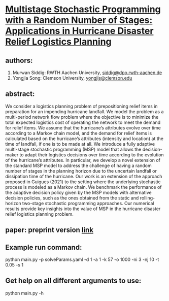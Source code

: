 # [Multistage Stochastic Programming with a Random Number of Stages: Applications in Hurricane Disaster Relief Logistics Planning](https://arxiv.org/pdf/2201.10678.pdf)
## authors:
  1. Murwan Siddig: RWTH Aachen University, [siddig@dpo.rwth-aachen.de](siddig@dpo.rwth-aachen.de)
  2. Yongjia Song: Clemson University, [yongjis@clemson.edu](yongjis@clemson.edu)
## abstract:
We consider a logistics planning problem of prepositioning relief items in preparation for an impending hurricane landfall. We model the problem as a multi-period network flow problem where the objective is to minimize the total expected logistics cost of operating the network to meet the demand for relief items. We assume that the hurricane’s attributes evolve over time according to a Markov chain model, and the demand for relief items is calculated based on the hurricane’s attributes (intensity and location) at the time of landfall, if one is to be made at all. We introduce a fully adaptive multi-stage stochastic programming (MSP) model that allows the decision-maker to adapt their logistics decisions over time according to the evolution of the hurricane’s attributes. In particular, we develop a novel extension of the standard MSP model to address the challenge of having a random number of stages in the planning horizon due to the uncertain landfall or dissipation time of the hurricane. Our work is an extension of the approach proposed in Guigues
(2021) to the setting where the underlying stochastic process is modeled as a Markov chain. We benchmark the performance of the adaptive decision policy given by the MSP models with alternative decision policies, such as the ones obtained from the static and rolling-horizon two-stage stochastic programming approaches. Our numerical results provide key insights into the value of MSP in the hurricane disaster relief logistics planning problem.

## paper: preprint version [link](https://arxiv.org/pdf/2201.10678.pdf)

## Example run command: 
python main.py -p solveParams.yaml -d 1 -a 1 -k 57 -o 1000 -ni 3 -nj 10 -t 0.05 -s 1

## Get help on all different arguments to use:
python main.py -h